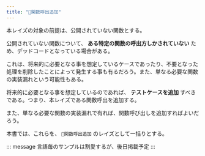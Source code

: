 ```yaml
---
title: "👼関数呼出追加"
---
```


本レイズの対象の前提は、公開されていない関数とする。

公開されていない関数について、 **ある特定の関数の呼出方しかされていない** ため、デッドコードとなっている場合がある。

これは、将来的に必要となる事を想定しているケースであったり、不要となった処理を削除したことによって発生する事も有るだろう。また、単なる必要な関数の実装漏れという可能性もある。

将来的に必要となる事を想定しているのであれば、 **テストケースを追加** すべきである。つまり、本レイズである関数呼出を追加する。

また、単なる必要な関数の実装漏れで有れば、関数呼び出しを追加すればよいだろう。

本書では、これらを、 `👼関数呼出追加` のレイズとして一括りとする。

::: message
言語毎のサンプルは割愛するが、後日掲載予定
:::